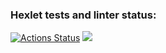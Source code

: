 ### Hexlet tests and linter status:
[![Actions Status](https://github.com/meco-coder/java-project-lvl1/workflows/hexlet-check/badge.svg)](https://github.com/meco-coder/java-project-lvl1/actions)
<a href="https://codeclimate.com/github/codeclimate/codeclimate/maintainability"><img src="https://api.codeclimate.com/v1/badges/a99a88d28ad37a79dbf6/maintainability" /></a>
